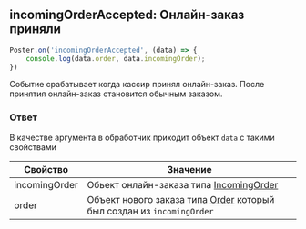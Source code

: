 ## incomingOrderAccepted: Онлайн-заказ приняли 


```javascript
Poster.on('incomingOrderAccepted', (data) => {
	console.log(data.order, data.incomingOrder);
})
```

Событие срабатывает когда кассир принял онлайн-заказ. После принятия онлайн-заказ становится обычным заказом.

### Ответ

В качестве аргумента в обработчик приходит объект `data` с такими свойствами

Свойство | Значение
-------- | --------
incomingOrder | Обьект онлайн-заказа типа [IncomingOrder](/docs/v3/pos/types/incomingOrder)
order | Объект нового заказа типа [Order](/docs/v3/pos/types/order) который был создан из `incomingOrder`
